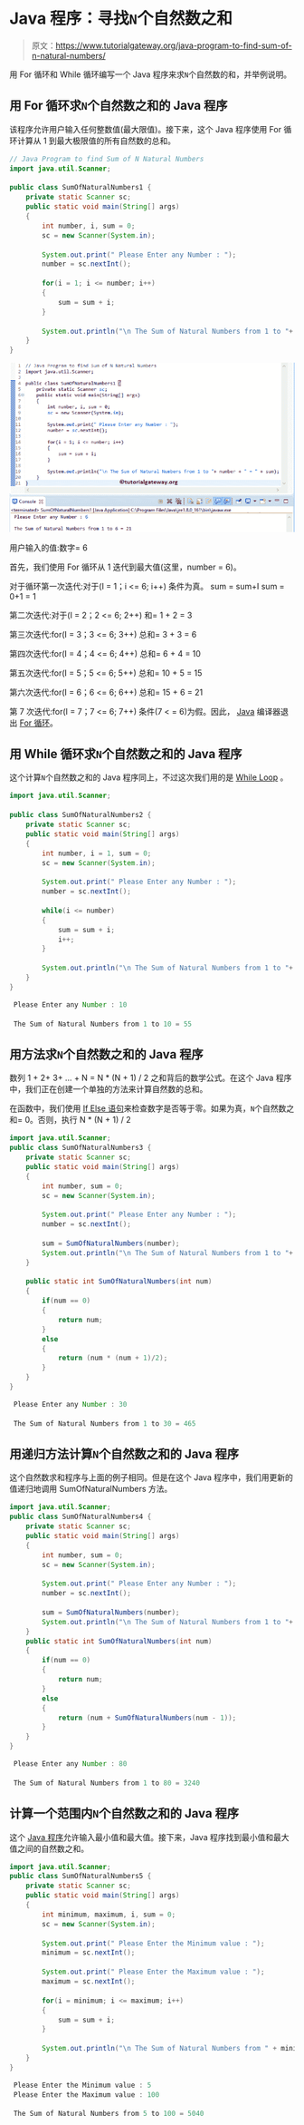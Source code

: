 # Java 程序：寻找`N`个自然数之和

> 原文：<https://www.tutorialgateway.org/java-program-to-find-sum-of-n-natural-numbers/>

用 For 循环和 While 循环编写一个 Java 程序来求`N`个自然数的和，并举例说明。

## 用 For 循环求`N`个自然数之和的 Java 程序

该程序允许用户输入任何整数值(最大限值)。接下来，这个 Java 程序使用 For 循环计算从 1 到最大极限值的所有自然数的总和。

```java
// Java Program to find Sum of N Natural Numbers
import java.util.Scanner;

public class SumOfNaturalNumbers1 {
	private static Scanner sc;
	public static void main(String[] args) 
	{
		int number, i, sum = 0;
		sc = new Scanner(System.in);

		System.out.print(" Please Enter any Number : ");
		number = sc.nextInt();	

		for(i = 1; i <= number; i++)
		{
			sum = sum + i; 
		}	

		System.out.println("\n The Sum of Natural Numbers from 1 to "+ number + " = " + sum);
	}
}
```

![Java Program to find Sum of N Natural Numbers 1](img/505ba0a907a1b2350da0de85534c9322.png)

用户输入的值:数字= 6

首先，我们使用 For 循环从 1 迭代到最大值(这里，number = 6)。

对于循环第一次迭代:对于(I = 1；i <= 6; i++)
条件为真。
sum = sum+I
sum = 0+1 = 1

第二次迭代:对于(I = 2；2 <= 6; 2++)
和= 1 + 2 = 3

第三次迭代:for(I = 3；3 <= 6; 3++)
总和= 3 + 3 = 6

第四次迭代:for(I = 4；4 <= 6; 4++)
总和= 6 + 4 = 10

第五次迭代:for(I = 5；5 <= 6; 5++)
总和= 10 + 5 = 15

第六次迭代:for(I = 6；6 <= 6; 6++)
总和= 15 + 6 = 21

第 7 次迭代:for(I = 7；7 <= 6; 7++)
条件(7 < = 6)为假。因此， [Java](https://www.tutorialgateway.org/java-tutorial/) 编译器退出 [For 循环](https://www.tutorialgateway.org/java-for-loop/)。

## 用 While 循环求`N`个自然数之和的 Java 程序

这个计算`N`个自然数之和的 Java 程序同上，不过这次我们用的是 [While Loop](https://www.tutorialgateway.org/java-while-loop/) 。

```java
import java.util.Scanner;

public class SumOfNaturalNumbers2 {
	private static Scanner sc;
	public static void main(String[] args) 
	{
		int number, i = 1, sum = 0;
		sc = new Scanner(System.in);

		System.out.print(" Please Enter any Number : ");
		number = sc.nextInt();	

		while(i <= number)
		{
			sum = sum + i; 
			i++;
		}	

		System.out.println("\n The Sum of Natural Numbers from 1 to "+ number + " = " + sum);
	}
}
```

```java
 Please Enter any Number : 10

 The Sum of Natural Numbers from 1 to 10 = 55
```

## 用方法求`N`个自然数之和的 Java 程序

数列 1 + 2+ 3+ … + N = N * (N + 1) / 2 之和背后的数学公式。在这个 Java 程序中，我们正在创建一个单独的方法来计算自然数的总和。

在函数中，我们使用 [If Else 语句](https://www.tutorialgateway.org/java-if-else-statement/)来检查数字是否等于零。如果为真，`N`个自然数之和= 0。否则，执行 N * (N + 1) / 2

```java
import java.util.Scanner;
public class SumOfNaturalNumbers3 {
	private static Scanner sc;
	public static void main(String[] args) 
	{
		int number, sum = 0;
		sc = new Scanner(System.in);

		System.out.print(" Please Enter any Number : ");
		number = sc.nextInt();	

		sum = SumOfNaturalNumbers(number);
		System.out.println("\n The Sum of Natural Numbers from 1 to "+ number + " = " + sum);
	}

	public static int SumOfNaturalNumbers(int num)
	{		
		if(num == 0)
		{
			return num;
		}
		else
		{
			return (num * (num + 1)/2);
		}
	}
}
```

```java
 Please Enter any Number : 30

 The Sum of Natural Numbers from 1 to 30 = 465
```

## 用递归方法计算`N`个自然数之和的 Java 程序

这个自然数求和程序与上面的例子相同。但是在这个 Java 程序中，我们用更新的值递归地调用 SumOfNaturalNumbers 方法。

```java
import java.util.Scanner;
public class SumOfNaturalNumbers4 {
	private static Scanner sc;
	public static void main(String[] args) 
	{
		int number, sum = 0;
		sc = new Scanner(System.in);

		System.out.print(" Please Enter any Number : ");
		number = sc.nextInt();	

		sum = SumOfNaturalNumbers(number);
		System.out.println("\n The Sum of Natural Numbers from 1 to "+ number + " = " + sum);
	}
	public static int SumOfNaturalNumbers(int num)
	{		
		if(num == 0)
		{
			return num;
		}
		else
		{
			return (num + SumOfNaturalNumbers(num - 1));
		}
	}
}
```

```java
 Please Enter any Number : 80

 The Sum of Natural Numbers from 1 to 80 = 3240
```

## 计算一个范围内`N`个自然数之和的 Java 程序

这个 [Java 程序](https://www.tutorialgateway.org/learn-java-programs/)允许输入最小值和最大值。接下来，Java 程序找到最小值和最大值之间的自然数之和。

```java
import java.util.Scanner;
public class SumOfNaturalNumbers5 {
	private static Scanner sc;
	public static void main(String[] args) 
	{
		int minimum, maximum, i, sum = 0;
		sc = new Scanner(System.in);

		System.out.print(" Please Enter the Minimum value : ");
		minimum = sc.nextInt();			

		System.out.print(" Please Enter the Maximum value : ");
		maximum = sc.nextInt();	

		for(i = minimum; i <= maximum; i++)
		{
			sum = sum + i; 
		}	

		System.out.println("\n The Sum of Natural Numbers from " + minimum + " to "+ maximum + " = " + sum);
	}
}
```

```java
 Please Enter the Minimum value : 5
 Please Enter the Maximum value : 100

 The Sum of Natural Numbers from 5 to 100 = 5040
```